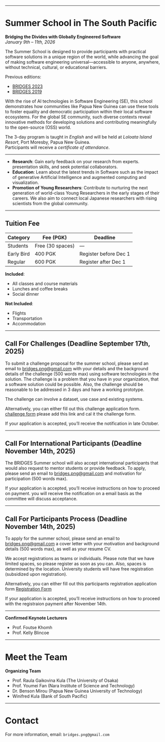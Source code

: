 

---

# Summer School in The South Pacific  
**Bridging the Divides with Globally Engineered Software**  
*January 9th – 11th, 2026*

The Summer School is designed to provide participants with practical software solutions in a unique region of the world, while advancing the goal of making software engineering universal—accessible to anyone, anywhere, without technical, cultural, or educational barriers.

Previous editions:
- [BRIDGES 2023](https://naist-se.github.io/PNG-BRIDGES)
- [BRIDGES 2019](https://naist-se.github.io/BRIDGES2019)

With the rise of AI technologies in Software Engineering (SE), this school demonstrates how communities like Papua New Guinea can use these tools to foster equality and democratic participation within their local software ecosystems. For the global SE community, such diverse contexts reveal innovative methods for developing solutions and contributing meaningfully to the open-source (OSS) world.


The 3-day program is taught in *English* and will be held at *Loloata Island Resort*, Port Moresby, Papua New Guinea.  
Participants will receive a *certificate of attendance*.


---


- **Research**: Gain early feedback on your research from experts. presentation skills, and seek potential collaborators.
- **Education**: Learn about the latest trends in Software such as the impact of generative Artificial Intelligence and augmented computing and visualization.
- **Promotion of Young Researchers**: Contribute to nurturing the next generation of world-class Young Researchers in the early stages of their careers. We also aim to connect local Japanese researchers with rising scientists from the global community.


---

##  Tuition Fee

| Category        | Fee (PGK) | Deadline               |
|----------------|-----------|------------------------|
| Students        | Free (30 spaces) | —                      |
| Early Bird      | 400 PGK   | Register before Dec 1  |
| Regular         | 600 PGK   | Register after Dec 1   |

**Included**:  
- All classes and course materials  
- Lunches and coffee breaks  
- Social dinner  

**Not Included**:  
- Flights  
- Transportation  
- Accommodation  



---

##  Call For Challenges (Deadline September 17th, 2025)

To submit a challenge proposal for the summer school, please send an email to bridges.png@gmail.com with your details and the background details of the challenge (500 words max) using software technologies in the solution. 
The challenge is a problem that you have in your organization, that a software solution could be possible. Also, the challenge should be reasonable to be addressed in 3 days and have a working prototype. 

The challenge can involve a dataset, use case and existing systems. 

Alternatively, you can either fill out this challenge application form. [challenge form](https://docs.google.com/forms/d/1YGSHKG1xMDlbeogaqGrIy0hhKFo8X_ELC1n6noLxXr0/edit?usp=drivesdk) please add this link and cal it the challenge form.

 If your application is accepted, you’ll receive the notification in late October.


---

##  Call For International Participants (Deadline November 14th, 2025)

The BRIDGES Summer school will also accept international participants that would also request to mentor students or provide feedback.
To apply, please send an email to bridges.png@gmail.com and motivation for participation (500 words max).  

If your application is accepted, you’ll receive instructions on how to proceed on payment.
you will receive the notification on a email basis as the committee will discuss acceptance.

---

##  Call For Participants Process (Deadline November 14th, 2025)

To apply for the summer school, please send an email to bridges.png@gmail.com a cover letter with your motivation and background details (500 words max), as well as your resume CV.  

We accept registrations as teams or individuals. Please note that we have limited spaces, so please register as soon as you can. Also, spaces is determined by the location. University students will have free registration (subsidized upon registration).

Alternatively, you can either fill out this participants registration application form [Registration Form](https://docs.google.com/forms/d/1GruXpV3lY5SAIgm7LVz5P5z5j_AzYu4U-iMm7ytHBAA/edit?usp=drivesdk)



If your application is accepted, you’ll receive instructions on how to proceed with the registraion payment after November 14th.

---



**Confirmed Keynote Lecturers**
- Prof. Foutse Khomh
- Prof. Kelly Blincoe

---

#  Meet the Team

**Organizing Team**
- Prof. Raula Gaikovina Kula (The University of Osaka)
- Prof. Youmei Fan (Nara Institute of Science and Technology)
- Dr. Benson Mirou (Papua New Guinea University of Technology)
- Winifred Kula (Bank of South Pacific)


---

#  Contact

For more information, email: `bridges.png@gmail.com`